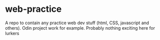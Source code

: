 # web-practice
A repo to contain any practice web dev stuff (html, CSS, javascript and others). Odin project work for example. Probably nothing exciting here for lurkers
